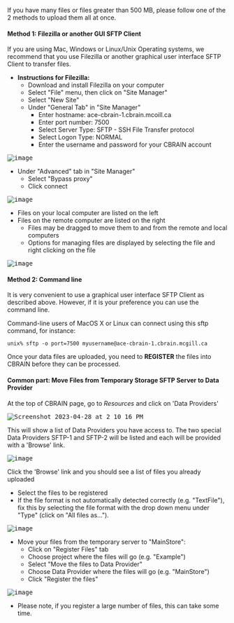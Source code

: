 If you have many files or files greater than 500 MB, please follow one of the 2 methods to upload them all at once.

#### Method 1: Filezilla or another GUI SFTP Client

If you are using Mac, Windows or Linux/Unix Operating systems, we recommend that you use Filezilla or another graphical user interface SFTP Client to transfer files.

* **Instructions for Filezilla:**
  * Download and install Filezilla on your computer
  * Select "File" menu, then click on "Site Manager"
  * Select "New Site"
  * Under "General Tab" in "Site Manager"
    * Enter hostname: ace-cbrain-1.cbrain.mcoill.ca
    * Enter port number: 7500
    * Select Server Type: SFTP - SSH File Transfer protocol
    * Select Logon Type: NORMAL
    * Enter the username and password for your CBRAIN account

<kbd>![image](https://user-images.githubusercontent.com/115739667/220480875-4e003254-570a-401e-adc3-598176fb134a.png)</kbd>  

* Under "Advanced" tab in "Site Manager"
    * Select "Bypass proxy"
    * Click connect

<kbd>![image](https://user-images.githubusercontent.com/115739667/220480672-42631307-22a7-41b4-bbe3-e148b6a5066b.png)</kbd>

  * Files on your local computer are listed on the left
  * Files on the remote computer are listed on the right
    * Files may be dragged to move them to and from the remote and local computers
    * Options for managing files are displayed by selecting the file and right clicking on the file

<kbd>![image](https://user-images.githubusercontent.com/115739667/220482265-d5b6a2ad-3d1b-4270-b996-47a864da5b5d.png)</kbd>

#### Method 2: Command line

It is very convenient to use a graphical user interface SFTP Client as described above.  However, if it is your preference you can use the command line.

Command-line users of MacOS X or Linux can connect using this sftp command, for instance:

``unix% sftp -o port=7500 myusername@ace-cbrain-1.cbrain.mcgill.ca``

Once your data files are uploaded, you need to **REGISTER** the files into CBRAIN before they can be processed. 

#### Common part: Move Files from Temporary Storage SFTP Server to Data Provider

At the top of CBRAIN page, go to _Resources_  and click on 'Data Providers' 

<kbd>![Screenshot 2023-04-28 at 2 10 16 PM](https://user-images.githubusercontent.com/115739667/235222472-08058556-0a17-474a-ac8a-a9bb22400fa5.png)</kbd>

This will show a list of Data Providers you have access to. The two special Data Providers SFTP-1 and SFTP-2 will be listed and each will be provided with a 'Browse' link.

<kbd>![image](https://user-images.githubusercontent.com/115739667/235228558-66f78556-9834-42b7-ac46-fd403b7fa03c.png)</kbd>

Click the 'Browse' link and you should see a list of files you already uploaded

  * Select the files to be registered
  * If the file format is not automatically detected correctly (e.g. "TextFile"), fix this by selecting the file format with the drop down menu under "Type" (click on "All files as…").

<kbd>![image](https://user-images.githubusercontent.com/115739667/235514719-f4a72ece-9509-4ca2-9a53-14c38046cc73.png)</kbd>

* Move your files from the temporary server to "MainStore":
  * Click on "Register Files" tab
  * Choose project where the files will go (e.g. "Example")
  * Select "Move the files to Data Provider"
  * Choose Data Provider where the files will go (e.g. "MainStore")
  * Click "Register the files"

<kbd>![image](https://user-images.githubusercontent.com/115739667/235515137-04bfccf8-e79b-480d-9f3c-c251ca01ecdb.png)</kbd>

*  Please note, if you register a large number of files, this can take some time.